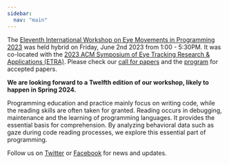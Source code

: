 ```yaml
---
sidebar:
  nav: "main"
---
```



The [Eleventh International Workshop on Eye Movements in Programming 2023](/workshop/emip-2023/) was held hybrid on Friday, June 2nd 2023 from 1:00 - 5:30PM. It was co-located with the [2023 ACM Symposium of Eye Tracking Research & Applications (ETRA)](http://etra.acm.org/2023/). Please check our [call for papers](/workshop/emip-2023-call-for-papers/) and the [program](/workshop/emip-2023-program/) for accepted papers.

**We are looking forward to a Twelfth edition of our workshop, likely to happen in Spring 2024.**

Programming education and practice mainly focus on writing code, while the reading skills are often taken for granted. Reading occurs in debugging, maintenance and the learning of programming languages. It provides the essential basis for comprehension. By analyzing behavioral data such as gaze during code reading processes, we explore this essential part of programming.



Follow us on [Twitter](https://twitter.com/emipws) or [Facebook](https://www.facebook.com/emipws/) for news and updates.
